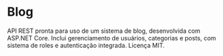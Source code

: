 # Blog
API REST pronta para uso de um sistema de blog, desenvolvida com ASP.NET Core. Inclui gerenciamento de usuários, categorias e posts, com sistema de roles e autenticação integrada. Licença MIT.
